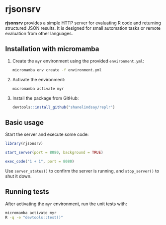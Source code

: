 # rjsonsrv

**rjsonsrv** provides a simple HTTP server for evaluating R code and returning structured JSON results. It is designed for small automation tasks or remote evaluation from other languages.

## Installation with micromamba

1. Create the `myr` environment using the provided `environment.yml`:
   ```bash
   micromamba env create -f environment.yml
   ```
2. Activate the environment:
   ```bash
   micromamba activate myr
   ```
3. Install the package from GitHub:
   ```R
   devtools::install_github("shanelindsay/replr")
   ```

## Basic usage

Start the server and execute some code:

```R
library(rjsonsrv)

start_server(port = 8080, background = TRUE)

exec_code("1 + 1", port = 8080)
```

Use `server_status()` to confirm the server is running, and `stop_server()` to shut it down.

## Running tests

After activating the `myr` environment, run the unit tests with:

```bash
micromamba activate myr
R -q -e "devtools::test()"
```

